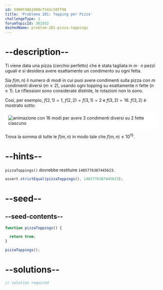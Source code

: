 ```yaml
---
id: 5900f4861000cf542c50ff98
title: 'Problema 281: Topping per Pizza'
challengeType: 1
forumTopicId: 301932
dashedName: problem-281-pizza-toppings
---
```


# --description--

Ti viene data una pizza (cerchio perfetto) che è stata tagliata in $m·n$ pezzi uguali e si desidera avere esattamente un condimento su ogni fetta.

Sia $f(m, n)$ il numero di modi in cui puoi avere condimenti sulla pizza con $m$ condimenti diversi ($m ≥ 2$), usando ogni topping su esattamente $n$ fette ($n ≥ 1$). Le riflessioni sono considerate distinte, le rotazioni non lo sono.

Così, per esempio, $f(2,1) = 1$, $f(2,2) = f(3,1) = 2$ e $f(3,2) = 16$. $f(3,2)$ è mostrato sotto:

<img class="img-responsive center-block" alt="animazione con 16 modi per avere 3 condimenti diversi su 2 fette ciascuno" src="https://cdn.freecodecamp.org/curriculum/project-euler/pizza-toppings.gif" style="background-color: white; padding: 10px;" />

Trova la somma di tutte le $f(m,n)$ in modo tale che $f(m,n) ≤ {10}^{15}$.

# --hints--

`pizzaToppings()` dovrebbe restituire `1485776387445623`.

```js
assert.strictEqual(pizzaToppings(), 1485776387445623);
```

# --seed--

## --seed-contents--

```js
function pizzaToppings() {

  return true;
}

pizzaToppings();
```

# --solutions--

```js
// solution required
```
